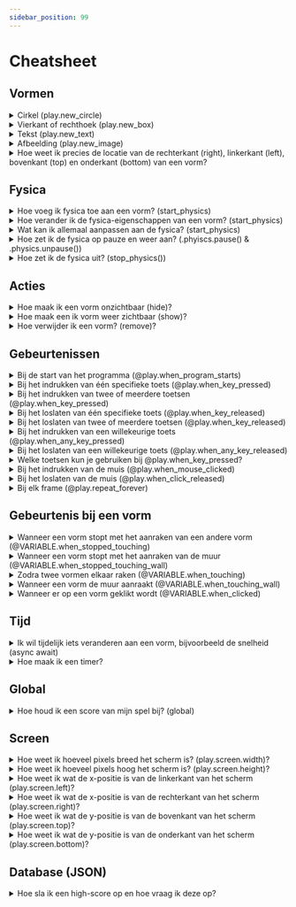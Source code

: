 ```yaml
---
sidebar_position: 99
---
```


# Cheatsheet

## Vormen

<details>
  <summary>Cirkel (play.new_circle)</summary>

```py
import play 

play.new_circle()

play.start_program()
```

Wat kan ik aanpassen aan een cirkel?
Hierbij de lijst van attributen voor een cirkel:
- **color**: Kleur, staat standaard op 'black'. [Op deze pagina](https://www.pygame.org/docs/ref/color_list.html) zie je welke kleuropties er zijn.
- **x**: x-positie, staat standaard op 0 (het midden). Kleiner dan 0 is naar links, groter dan 0 is naar rechts.
- **y**: y-positie, staat standaard op 0 (het midden). Kleiner dan 0 is naar beneden, groter dan 0 is naar boven.
- **radius**: straal, staat standaard op 100. Hoe groter de waarde, hoe groter de cirkel.
- **border_color**: kleur van de rand, staat standaard op  'light blue'. Let op, als de **border_width** 0 is, zie je de rand niet.
- **border_width**: de breedte van de rand. Staat standaard op 0 (geen rand zichtbaar)
- **transparency**: doorzichtigheid, 0 is onzichtbaar. 100 is volledig zichtbaar.

Voorbeeld van een kleine blauwe cirkel die een beetje naar rechts staat:

```python
import play

cirkel = play.new_circle(color='blue', radius=20, x=100)

play.start_program()
```
</details>

<details>
  <summary>Vierkant of rechthoek (play.new_box)</summary>

```py
import play 

play.new_box()

play.start_program()
```

Net zoals bij **play.new_circle** heeft het programma voor ons nu ook al de kleur en grootte bepaald. Je kunt dit zelf natuurlijk aanpassen!
Dit zijn de attributen voor **play.new_box**:
- **color**: Kleur, staat standaard op 'black'. [Op deze pagina](https://www.pygame.org/docs/ref/color_list.html) zie je welke kleuropties er zijn.
- **x**: x-positie, staat standaard op 0 (het midden). Kleiner dan 0 is naar links, groter dan 0 is naar rechts.
- **y**: y-positie, staat standaard op 0 (het midden). Kleiner dan 0 is naar beneden, groter dan 0 is naar boven.
- **width**: de breedte van de rechthoek.
- **height**: de hoogte van de rechthoek.
- **border_color**: kleur van de rand, staat standaard op  'light blue'. Let op, als de **border_width** 0 is, zie je de rand niet.
- **border_radius**: de breedte van de rand. Staat standaard op 0 (geen rand zichtbaar)
- **transparency**: doorzichtigheid, 0 is onzichtbaar. 100 is volledig zichtbaar.

Voorbeeld van een rode rechthoek die een beetje boven het midden staat:
```python
import play

box = play.new_box(color='red', y=100)

play.start_program()
```
</details>

<details>
  <summary>Tekst (play.new_text)</summary>

```py
import play 

play.new_text()

play.start_program()
```

Je kunt voor **play.new_text** kiezen uit:
- **words**: Woorden op het scherm, de woorden die op het scherm komen te staan
- **x**: x-positie, staat standaard op 0 (het midden). Kleiner dan 0 is naar links, groter dan 0 is naar rechts.
- **y**: y-positie, staat standaard op 0 (het midden). Kleiner dan 0 is naar beneden, groter dan 0 is naar boven.
- **font**: de font van de tekst. Kun je bijvoorbeeld aanpassen naar 'arial'.
- **font_size**: de grootte van de font.
- **color**: de kleur van de tekst.

Voorbeeld van een blauwe tekst midden bovenaan het scherm met een net iets grote font size:
```python
import play

tekst = play.new_text(words="Hello world", y=200, font_size=50)

play.start_program()
```
</details>

<details>
  <summary>Afbeelding (play.new_image)</summary>

```python
import play 

play.new_image('VERVANG_DIT_DOOR_NAAM_VAN_AFBEELDING')

play.start_program()
```
Je **moet** voor **play.new_image** kiezen uit:
- **image**: dit is de naam van het bestand op jouw computer, bijvoorbeeld **cat.jpg** (als je je afbeelding zo genoemd hebt)

Je **kunt** voor **play.new_image** kiezen uit:
- **x**: x-positie, staat standaard op 0 (het midden). Kleiner dan 0 is naar links, groter dan 0 is naar rechts.
- **y**: y-positie, staat standaard op 0 (het midden). Kleiner dan 0 is naar beneden, groter dan 0 is naar boven.
- **size**: de grootte van de afbeelding. De grootte staat standaard op 100. Een hoger getal dan 100 maakt de afbeelding groter en een lager getal maakt de afbeelding kleiner.
**angle**: de hoek. Je kunt je afbeelding draaien door de **angle** te veranderen. Als je **angle** naar 180 verandert, staat de afbeelding op z'n kop.
- **transparency**: doorzichtigheid, 0 is onzichtbaar. 100 is volledig zichtbaar.


</details>

<details>
  <summary>Hoe weet ik precies de locatie van de rechterkant (right), linkerkant (left), bovenkant (top) en onderkant (bottom) van een vorm?</summary>

Dat gaat via:
- rechterkant (right)
- linkerkant (left)
- bovenkant (top)
- onderkant (bottom)

Als ik bijvoorbeeld wil weten wat de meest rechter pixel is van een cirkel, kan ik het volgende doen:

```python
import play 

cirkel = play.new_circle()

print(cirkel.right)

play.start_program()
```

Als het goed is, zie je het volgende in je **shell** of **console**
```
pygame-ce 2.5.3 (SDL 2.30.12, Python 3.10.11)
100.0
```

Nu weet je dus dat de meest rechter pixel van de bal op x=100 staat.
</details>

## Fysica

<details>
  <summary>Hoe voeg ik fysica toe aan een vorm? (start_physics)</summary>

```py
import play 

cirkel = play.new_circle()
cirkel.start_physics()

play.start_program()
```
</details>

<details>
  <summary>Hoe verander ik de fysica-eigenschappen van een vorm? (start_physics)</summary>

```py
import play 

cirkel = play.new_circle()
cirkel.start_physics(obeys_gravity=False)

play.start_program()
```

OF (nuttig als je iets wil veranderen tijdens het spel)

```py
import play 

cirkel = play.new_circle()
cirkel.start_physics()

cirkel.physics.obeys_gravity = False

play.start_program()
```

</details>


<details>
  <summary>Wat kan ik allemaal aanpassen aan de fysica? (start_physics)</summary>

| Attribuut | Uitleg | 
|:---:|:---:|
| obeys_gravity | True --> zwaartekracht wordt nagedaan, False --> geen zwaartekracht | 
| x_speed | hoe hard wil je dat de bal beweegt op de horizontale as? | 
| y_speed | hoe hard wil je dat de bal beweegt op de verticale as? | 
| can_move | True --> de vorm mag bewegen, False, de vorm staat altijd stil | 
| stable | True --> als iets botst tegen vorm, zal deze niet bewegen, False, de vorm zal bewegen bij een botsing.
| bounciness | 1.0 vorm kaatst net zo hard terug als dat deze aankwam. 0 --> vorm kaatst niet terug bij botsing | 
| mass | hoe 'zwaar' is je vorm?  Dit kan snel ingewikkeld worden. Maar je kan je voorstellen dat een botsing anders is tussen twee vormen die even zwaar zijn in plaats van als vormen verschillend gewicht hebben. | 
| friction | 0 --> geen frictie (energie blijft behouden). | 
</details>


<details>
  <summary>Hoe zet ik de fysica op pauze en weer aan? (.phyiscs.pause() & .physics.unpause())</summary>

Met **.physics.pause** zet je de fysica op pauze en met **.physics.unpause** zet je de fysica weer aan.

Een voorbeeld met **pause**:
```python
import play 

cirkel = play.new_circle()
cirkel.start_physics()
cirkel.physics.pause()

play.start_program()
```

Een voorbeeld met ook **unpause**:

```python
import play 

cirkel = play.new_circle()
cirkel.start_physics()
cirkel.physics.pause()
cirkel.physics.unpause()

play.start_program()
```


</details>

<details>
  <summary>Hoe zet ik de fysica uit? (stop_physics())</summary>

Met **stop_physics()** zet je de physics uit.

```python
import play 

cirkel = play.new_circle()
cirkel.start_physics()
cirkel.stop_physics()
play.start_program()
```
</details>

## Acties

<details>
  <summary>Hoe maak  ik een vorm onzichtbaar (hide)?</summary>

Hiermee teken je een cirkel en maak je hem onmiddelijk onzichtbaar.

Let op: .hide() verandert het volgende:
- **cirkel.is_hidden** krijgt de waarde **True**
- **cirkel.is_shown** krijgt de waarde **False**
- Als je fysica gebruikt, gaat die op pauze :)

```py
import play 

cirkel = play.new_circle()
cirkel.hide()

play.start_program()
```
</details>

<details>
  <summary>Hoe maak een ik vorm weer zichtbaar (show)?</summary>

Hiermee teken je een cirkel en maak je hem onmiddelijk onzichtbaar en weer zichtbaar

Let op: .show() verandert het volgende:
- **cirkel.is_hidden** krijgt de waarde **False**
- **cirkel.is_shown** krijgt de waarde **True**
- Als je fysica gebruikte, gaat deze weer aan en weer werken

```py
import play 

cirkel = play.new_circle()
cirkel.hide()
cirkel.show()

play.start_program()
```
</details>


<details>
  <summary>Hoe verwijder ik een vorm? (remove)?</summary>

Allereerst een vraag: heb je dit echt nodig of is **.hide()** misschien ook al genoeg?
Met **.remove()**:
- verwijder je de vorm
- je kunt opvragen of de vorm 'leeft' via **cirkel.is_alive()**. Deze is **False** als de vorm verwijderd is.

```py
import play 

cirkel = play.new_circle()
cirkel.remove()

play.start_program()
```

</details>

## Gebeurtenissen
<details>
  <summary>Bij de start van het programma (@play.when_program_starts)</summary>

  ```py
  import play

  @play.when_program_starts
  def setup_game():
      play.new_text(words="Welkom!")      

  play.start_program()
  ```
</details>

<details>
  <summary>Bij het indrukken van één specifieke toets (@play.when_key_pressed)</summary>

Je gebruikt **@play.when_key_pressed** om te checken of een toets ingedrukt wordt. Wat je tussen de haakjes zet (in dit geval 'space') is welke toets gedetecteerd wordt.

  ```python
  import play

  box = play.new_box()

  @play.when_key_pressed("space")
  def spatie_ingedrukt():
    box.x = box.x + 10
      
  play.start_program()
  ```
</details>

<details>
  <summary>Bij het indrukken van twee of meerdere toetsen (@play.when_key_pressed)</summary>

Als je met meerdere toetsen te maken hebt, heb je in ieder geval twee opties. 
- twee losse **@play.when_key_pressed** gebeurtenissen
- één **play.when_key_pressed** gebeurtenis

**twee @play.when_key_pressed gebeurtenissen**

```python
import play

box = play.new_box()

@play.when_key_pressed("up")
def omhoog():
  box.y = box.y + 10

@play.when_key_pressed('down')
def omlaag():
  box.y = box.y - 10
    
play.start_program()
```

OF

**één @play.when_key_pressed gebeurtenis**
Let op, nu heb je **key** nodig.

```python
import play

box = play.new_box()

@play.when_key_pressed("down", "up")
def omhoog_of_omlaag(key):
  if key == 'up':
    box.y = box.y + 10
  if key == 'down':
    box.y = box.y - 10
    
play.start_program()
```


</details>

<details>
  <summary>Bij het loslaten van één specifieke toets (@play.when_key_released)</summary>

Je gebruikt **@play.when_key_released** om te checken of een toets losgelaten wordt. 

```python
import play

box = play.new_box()

@play.when_key_released("up")
def omhoog():
  box.y = box.y + 10
    
play.start_program()
```
</details>


<details>
  <summary>Bij het loslaten van twee of meerdere toetsen (@play.when_key_released)</summary>

Als je met meerdere toetsen te maken hebt, heb je in ieder geval twee opties. 
- twee losse **@play.when_key_released** gebeurtenissen
- één **play.when_key_released** gebeurtenis

**twee @play.when_key_released gebeurtenissen**

```python
import play

box = play.new_box()

@play.when_key_released("up")
def omhoog():
  box.y = box.y + 10

@play.when_key_released('down')
def omlaag():
  box.y = box.y - 10
    
play.start_program()
```

OF

**één @play.when_key_released gebeurtenis**
Let op, nu heb je **key** nodig.

```python
import play

box = play.new_box()

@play.when_key_released("down", "up")
def omhoog_of_omlaag(key):
  if key == 'up':
    box.y = box.y + 10
  if key == 'down':
    box.y = box.y - 10
    
play.start_program()
```


</details>

<details>
  <summary>Bij het indrukken van een willekeurige toets (@play.when_any_key_pressed)</summary>

  Met **@play.when_any_key_pressed** kun je een functie uitvoeren zodra welke toets dan ook op het toetsenbord wordt ingedrukt. Met **key** kun je dan weten welke toets ingedrukt wordt.

  ```python
  import play

  instructie_tekst = play.new_text("Druk op een toets", y=50)
  feedback_tekst = play.new_text(words="", y=0)

  @play.when_any_key_pressed
  def handel_toets_af(key):
    feedback_tekst.words = f"Je drukte op: {key}"
      
  play.start_program()
```
</details>


<details>
  <summary>Bij het loslaten van een willekeurige toets (@play.when_any_key_released)</summary>

  Met **@play.when_any_key_released** kun je een functie uitvoeren zodra welke toets dan ook op het toetsenbord wordt losgelaten. Met **key** kun je dan weten welke toets losgelaten wordt.

```python
import play

instructie_tekst = play.new_text("Laat een toets los", y=50)
feedback_tekst = play.new_text(words="", y=0)

@play.when_any_key_released
def toets_wordt_losgelaten(key):
  feedback_tekst.words = f"Je liet los: {key}"
    
play.start_program()
```
</details>

<details>
  <summary>Welke toetsen kun je gebruiken bij @play.when_key_pressed?</summary>

  Op [deze site](https://www.pygame.org/docs/ref/key.html) kun je een lijst vinden van alle toetsen. Scrol naar beneden tot je bij de lijst bent. Het gaat om de kolom "Description".
</details>

<details>
  <summary>Bij het indrukken van de muis (@play.when_mouse_clicked)</summary>

**when_mouse_clicked** gebruik je voor om een muisklik te detecteren.

```python
import play

# Maak een cirkel
circle = play.new_circle(color="blue")

# Deze functie wordt uitgevoerd als je op de muis klikt
@play.when_mouse_clicked
def muis_geklikt():
  if circle.color == "blue":
    circle.color = "red"
  else:
    circle.color = "blue"
  print("Muis geklikt! De cirkel is nu " + str(circle.color))

# Start het programma
play.start_program()
```
</details>

<details>
  <summary>Bij het loslaten van de muis (@play.when_click_released)</summary>

Let op, deze gebeurtenis gebeurt pas als je de muis loslaat.

```python
import play

# Maak een cirkel
circle = play.new_circle(color="blue")

# Deze functie wordt uitgevoerd als je op de muis klikt
@play.when_click_released
def muis_geklikt():
  if circle.color == "blue":
    circle.color = "red"
  else:
    circle.color = "blue"
  print("Muis geklikt! De cirkel is nu " + str(circle.color))

# Start het programma
play.start_program()
```
</details>

<details>
<summary>Bij elk frame (@play.repeat_forever)</summary>

```python
import play

frames=0
play.new_text('Aantal frames sinds start:', y=100)
tekst = play.new_text(words=str(frames))

@play.repeat_forever
def altijd():
  global frames
  frames = frames + 1
  tekst.words = str(frames)

play.start_program()
```

</details>


## Gebeurtenis bij een vorm

<details>
  <summary>Wanneer een vorm stopt met het aanraken van een andere vorm (@VARIABLE.when_stopped_touching)</summary>

```python
import play

bal = play.new_circle(color="blue", radius=50)
bal.start_physics(obeys_gravity=False, x_speed=60)

batje = play.new_box(x=300)
batje.start_physics(can_move=False, obeys_gravity=False)

text = play.new_text(words="batje is niet aangeraakt", y=200)

@bal.when_stopped_touching(batje)
def aangeraakt():
    text.words = 'batje is aangeraakt'
    
play.start_program()
```
</details>

<details>
  <summary>Wanneer een vorm stopt met het aanraken van de muur (@VARIABLE.when_stopped_touching_wall)</summary>

```python
import play

bal = play.new_circle(color="blue", radius=50)
bal.start_physics(obeys_gravity=False, x_speed=60)

text = play.new_text(words="muur is niet aangeraakt", y=200)

@bal.when_stopped_touching_wall
def aangeraakt():
    text.words = 'muur is aangeraakt'

play.start_program()
```
</details>

<details>
  <summary>Zodra twee vormen elkaar raken (@VARIABLE.when_touching)</summary>
Je gebruikt @VARIABLE.when_touching als je wilt weten of twee vormen elkaar raken.

```python
import play

bal = play.new_circle(radius=50)
bal.start_physics(obeys_gravity=False, x_speed=20)

batje = play.new_box(x=200)

tekst = play.new_text("batje nog niet aangeraakt", y=200)

@bal.when_touching(batje)
def batje_aangeraakt():
    tekst.words = 'batje wel aangeraakt'

play.start_program()
```

Je kunt overigens ook **VARIABLE.is_touching(VARIABLE)** gebruiken:
Elke keer als je pijltje omhoog klikt, zie je of de bal het batje aanraakt:
```python
import play

bal = play.new_circle(radius=50)
bal.start_physics(obeys_gravity=False, x_speed=50)

batje = play.new_box(x=200)

tekst = play.new_text("bal raakt batje niet", y=200)

@play.when_key_pressed('up')
def pijlte_omhoog():
    if bal.is_touching(batje):
        tekst.words = 'bal raakt batje'
    else:   
        tekst.words = 'bal raakt batje niet'

play.start_program()
```

</details>

<details>
  <summary>Wanneer een vorm de muur aanraakt (@VARIABLE.when_touching_wall)</summary>

```python
import play

bal = play.new_circle(radius=50)
bal.start_physics(obeys_gravity=False, x_speed=50)

@bal.when_touching_wall
def teleport():
    bal.x=0

play.start_program()
```

</details>

<details>
  <summary>Wanneer er op een vorm geklikt wordt (@VARIABLE.when_clicked)</summary>

```python
import play

bal = play.new_circle(radius=50)
bal.start_physics(obeys_gravity=False, x_speed=50)

@bal.when_clicked
def geklikt():
    bal.x=0

play.start_program()
```
</details>

## Tijd


<details>
  <summary>Ik wil tijdelijk iets veranderen aan een vorm, bijvoorbeeld de snelheid (async await)</summary>

```python
import play

bal = play.new_circle(color='black')
bal.start_physics(obeys_gravity=False, x_speed=10)

@play.when_mouse_clicked
async def tijdelijk_sneller():
    bal.physics.x_speed = 30
    await play.timer(seconds=1)
    bal.physics.x_speed = 10

play.start_program()
```

</details>

<details>
  <summary>Hoe maak ik een timer?</summary>

```python
import play
 
time = 10
text = play.new_text(str(time))
print(time)
 
@play.repeat_forever
async def timer():
    global time
    if time > 0:
        time -= 1
        await play.timer(seconds=1)
        text.words = str(time)
play.start_program()
```
</details>

## Global

<details>
  <summary>Hoe houd ik een score van mijn spel bij? (global)</summary>

 ```python
 import play

score = 0
score_tekst = play.new_text(str(score), y=100, font_size=40)

@play.when_key_released("space")
def spatie_ingedrukt():
    global score
    score = score + 1
    score_tekst.words = str(score)
    
play.start_program()
```

</details>

## Screen

<details>
  <summary>Hoe weet ik hoeveel pixels breed het scherm is? (play.screen.width)?</summary>

  Met **play.screen.width** kun je weten hoeveel pixels breed het scherm is.

  ```python
  import play 

  print(play.screen.width)

  play.start_program()
  ```
</details>

<details>
  <summary>Hoe weet ik hoeveel pixels hoog het scherm is? (play.screen.height)?</summary>

  Met **play.screen.height** kun je weten hoeveel pixels hoog het scherm is.

  ```python
  import play 

  print(play.screen.height)

  play.start_program()
  ```
</details>

<details>
  <summary>Hoe weet ik wat de x-positie is van de linkerkant van het scherm (play.screen.left)?</summary>

  Met **play.screen.left** kun je weten wat de x-positie is van de linkerkant van het scherm.
  Standaard staat dit op **-400**. Het midden van het scherm heeft een x-positie van 0. Naar links wordt de x-positie dus negatief

  ```python
  import play 

  print(play.screen.left)

  play.start_program()
 ```
</details>

<details>
  <summary>Hoe weet ik wat de x-positie is van de rechterkant van het scherm (play.screen.right)?</summary>

  Met **play.screen.right** kun je weten wat de x-positie is van de rechterkant van het scherm.
  Standaard staat dit op **400**. Het midden van het scherm heeft een x-positie van 0. Naar rechts wordt de x-positie dus hoger.

  ```python
  import play 

  print(play.screen.right)

  play.start_program()
 ```
</details>

<details>
  <summary>Hoe weet ik wat de y-positie is van de bovenkant van het scherm (play.screen.top)?</summary>

  Met **play.screen.top** kun je weten wat de y-positie is van de bovenkant van het scherm.
  Standaard staat dit op **300**. Het midden van het scherm heeft een y-positie van 0. Naar boven wordt de y-positie dus hoger.

  ```python
  import play 

  print(play.screen.top)

  play.start_program()
 ```
</details>

<details>
  <summary>Hoe weet ik wat de y-positie is van de onderkant van het scherm (play.screen.bottom)?</summary>

  Met **play.screen.bottom** kun je weten wat de y-positie is van de onderkant van het scherm.
  Standaard staat dit op **-300**. Het midden van het scherm heeft een y-positie van 0. Naar onder wordt de y-positie dus lager.

  ```python
  import play 

  print(play.screen.bottom)

  play.start_program()
 ```
</details>



## Database (JSON)

<details>
  <summary>Hoe sla ik een high-score op en hoe vraag ik deze op?</summary>

Met **play.new_database** maak je een nieuwe database.
Je gebruikt de methode **set_data** voor het opslaan van data en **get_data** voor het opvragen van data.
```python
import play

database = play.new_database()

database.set_data('punten', 0)

huidige_highscore = database.get_data('punten')

play.new_text(words="high score is " + str(huidige_highscore))

play.start_program()

```
</details>